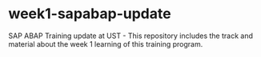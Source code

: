 # week1-sapabap-update
SAP ABAP Training update at UST - This repository includes the track and material about the week 1 learning of this training program.
